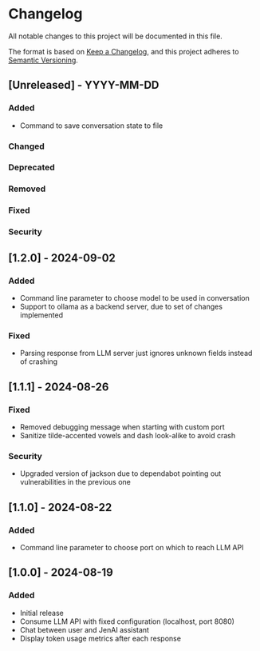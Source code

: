 # Changelog

All notable changes to this project will be documented in this file.

The format is based on [Keep a Changelog](https://keepachangelog.com/en/1.1.0/),
and this project adheres to [Semantic Versioning](https://semver.org/spec/v2.0.0.html).

## [Unreleased] - YYYY-MM-DD

### Added

- Command to save conversation state to file

### Changed

### Deprecated

### Removed

### Fixed

### Security


## [1.2.0] - 2024-09-02

### Added

- Command line parameter to choose model to be used in conversation
- Support to ollama as a backend server, due to set of changes implemented

### Fixed

- Parsing response from LLM server just ignores unknown fields instead of crashing


## [1.1.1] - 2024-08-26

### Fixed

- Removed debugging message when starting with custom port
- Sanitize tilde-accented vowels and dash look-alike to avoid crash

### Security

- Upgraded version of jackson due to dependabot pointing out vulnerabilities in the previous one


## [1.1.0] - 2024-08-22

### Added

- Command line parameter to choose port on which to reach LLM API


## [1.0.0] - 2024-08-19

### Added

- Initial release
- Consume LLM API with fixed configuration (localhost, port 8080)
- Chat between user and JenAI assistant
- Display token usage metrics after each response

